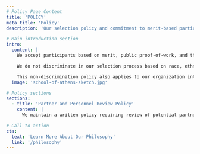 ```yaml
---
# Policy Page Content
title: 'POLICY'
meta_title: 'Policy'
description: 'Our selection policy and commitment to merit-based participation'

# Main introduction section
intro:
  content: |
    We accept participants based on merit, public proof-of-work, and their alignment with our [philosophy](/philosophy). We welcome anyone with an [npub](https://npub.world/) and relevant public commit history.

    We do not discriminate in our selection process based on race, ethnicity, creed, color, age, national origin, ancestry, religion, political opinion, gender, sexual orientation, gender identity, disability, genetic information, veteran status, military status, or any other such status.

    This non-discrimination policy also applies to our organization internally, including officers, directors, board members, advisors, employees, and contractors.
  image: 'school-of-athens-sketch.jpg'

# Policy sections
sections:
  - title: 'Partner and Personnel Review Policy'
    content: |
      We maintain a written policy requiring review of potential partners, employees, and contractors to ensure they do not support authoritarian or partially-authoritarian regimes. All personnel and partnerships are evaluated based on their public record, professional conduct, and alignment with our commitment to open, merit-based collaboration and non-violent principles.

# Call to action
cta:
  text: 'Learn More About Our Philosophy'
  link: '/philosophy'
---
```

